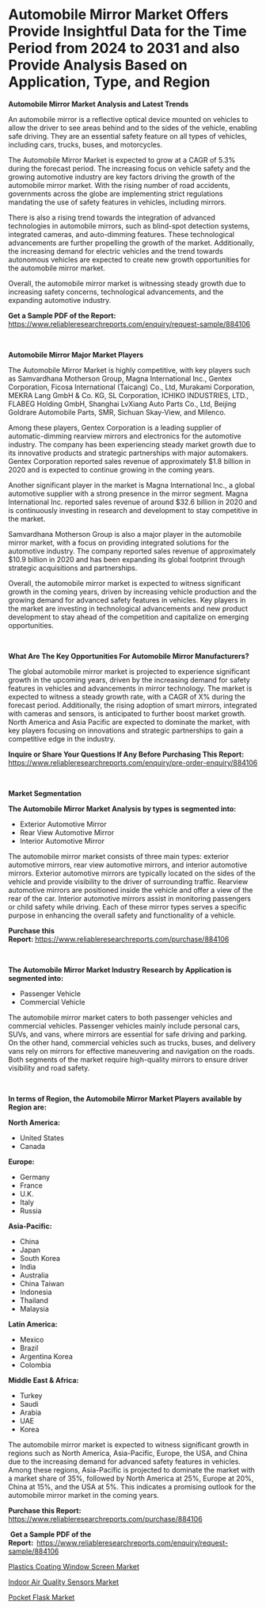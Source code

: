 <p><h1>Automobile Mirror Market Offers Provide Insightful Data for the Time Period from 2024 to 2031 and also Provide Analysis Based on Application, Type, and Region</h1></p><p><strong>Automobile Mirror Market Analysis and Latest Trends</strong></p>
<p><p>An automobile mirror is a reflective optical device mounted on vehicles to allow the driver to see areas behind and to the sides of the vehicle, enabling safe driving. They are an essential safety feature on all types of vehicles, including cars, trucks, buses, and motorcycles.</p><p>The Automobile Mirror Market is expected to grow at a CAGR of 5.3% during the forecast period. The increasing focus on vehicle safety and the growing automotive industry are key factors driving the growth of the automobile mirror market. With the rising number of road accidents, governments across the globe are implementing strict regulations mandating the use of safety features in vehicles, including mirrors.</p><p>There is also a rising trend towards the integration of advanced technologies in automobile mirrors, such as blind-spot detection systems, integrated cameras, and auto-dimming features. These technological advancements are further propelling the growth of the market. Additionally, the increasing demand for electric vehicles and the trend towards autonomous vehicles are expected to create new growth opportunities for the automobile mirror market.</p><p>Overall, the automobile mirror market is witnessing steady growth due to increasing safety concerns, technological advancements, and the expanding automotive industry.</p></p>
<p><strong>Get a Sample PDF of the Report:&nbsp;</strong> <a href="https://www.reliableresearchreports.com/enquiry/request-sample/884106">https://www.reliableresearchreports.com/enquiry/request-sample/884106</a></p>
<p>&nbsp;</p>
<p><strong>Automobile Mirror Major Market Players</strong></p>
<p><p>The Automobile Mirror Market is highly competitive, with key players such as Samvardhana Motherson Group, Magna International Inc., Gentex Corporation, Ficosa International (Taicang) Co., Ltd, Murakami Corporation, MEKRA Lang GmbH & Co. KG, SL Corporation, ICHIKO INDUSTRIES, LTD., FLABEG Holding GmbH, Shanghai LvXiang Auto Parts Co., Ltd, Beijing Goldrare Automobile Parts, SMR, Sichuan Skay-View, and Milenco.</p><p>Among these players, Gentex Corporation is a leading supplier of automatic-dimming rearview mirrors and electronics for the automotive industry. The company has been experiencing steady market growth due to its innovative products and strategic partnerships with major automakers. Gentex Corporation reported sales revenue of approximately $1.8 billion in 2020 and is expected to continue growing in the coming years.</p><p>Another significant player in the market is Magna International Inc., a global automotive supplier with a strong presence in the mirror segment. Magna International Inc. reported sales revenue of around $32.6 billion in 2020 and is continuously investing in research and development to stay competitive in the market.</p><p>Samvardhana Motherson Group is also a major player in the automobile mirror market, with a focus on providing integrated solutions for the automotive industry. The company reported sales revenue of approximately $10.9 billion in 2020 and has been expanding its global footprint through strategic acquisitions and partnerships.</p><p>Overall, the automobile mirror market is expected to witness significant growth in the coming years, driven by increasing vehicle production and the growing demand for advanced safety features in vehicles. Key players in the market are investing in technological advancements and new product development to stay ahead of the competition and capitalize on emerging opportunities.</p></p>
<p>&nbsp;</p>
<p><strong>What Are The Key Opportunities For Automobile Mirror Manufacturers?</strong></p>
<p><p>The global automobile mirror market is projected to experience significant growth in the upcoming years, driven by the increasing demand for safety features in vehicles and advancements in mirror technology. The market is expected to witness a steady growth rate, with a CAGR of X% during the forecast period. Additionally, the rising adoption of smart mirrors, integrated with cameras and sensors, is anticipated to further boost market growth. North America and Asia Pacific are expected to dominate the market, with key players focusing on innovations and strategic partnerships to gain a competitive edge in the industry.</p></p>
<p><strong>Inquire or Share Your Questions If Any Before Purchasing This Report:</strong> <a href="https://www.reliableresearchreports.com/enquiry/pre-order-enquiry/884106">https://www.reliableresearchreports.com/enquiry/pre-order-enquiry/884106</a></p>
<p>&nbsp;</p>
<p><strong>Market Segmentation</strong></p>
<p><strong>The Automobile Mirror Market Analysis by types is segmented into:</strong></p>
<p><ul><li>Exterior Automotive Mirror</li><li>Rear View Automotive Mirror</li><li>Interior Automotive Mirror</li></ul></p>
<p><p>The automobile mirror market consists of three main types: exterior automotive mirrors, rear view automotive mirrors, and interior automotive mirrors. Exterior automotive mirrors are typically located on the sides of the vehicle and provide visibility to the driver of surrounding traffic. Rearview automotive mirrors are positioned inside the vehicle and offer a view of the rear of the car. Interior automotive mirrors assist in monitoring passengers or child safety while driving. Each of these mirror types serves a specific purpose in enhancing the overall safety and functionality of a vehicle.</p></p>
<p><strong>Purchase this Report:&nbsp;</strong><a href="https://www.reliableresearchreports.com/purchase/884106">https://www.reliableresearchreports.com/purchase/884106</a></p>
<p>&nbsp;</p>
<p><strong>The Automobile Mirror Market Industry Research by Application is segmented into:</strong></p>
<p><ul><li>Passenger Vehicle</li><li>Commercial Vehicle</li></ul></p>
<p><p>The automobile mirror market caters to both passenger vehicles and commercial vehicles. Passenger vehicles mainly include personal cars, SUVs, and vans, where mirrors are essential for safe driving and parking. On the other hand, commercial vehicles such as trucks, buses, and delivery vans rely on mirrors for effective maneuvering and navigation on the roads. Both segments of the market require high-quality mirrors to ensure driver visibility and road safety.</p></p>
<p>&nbsp;</p>
<p><strong>In terms of Region, the Automobile Mirror Market Players available by Region are:</strong></p>
<p>
    <p> <strong> North America: </strong>
        <ul>
            <li>United States</li>
            <li>Canada</li>
        </ul>
        </p> 
    <p> <strong> Europe: </strong>
        <ul>
            <li>Germany</li>
            <li>France</li>
            <li>U.K.</li>
            <li>Italy</li>
            <li>Russia</li>
        </ul>
        </p> 
    <p> <strong> Asia-Pacific: </strong>
        <ul>
            <li>China</li>
            <li>Japan</li>
            <li>South Korea</li>
            <li>India</li>
            <li>Australia</li>
            <li>China Taiwan</li>
            <li>Indonesia</li>
            <li>Thailand</li>
            <li>Malaysia</li>
        </ul>
        </p> 
    <p> <strong> Latin America: </strong>
        <ul>
            <li>Mexico</li>
            <li>Brazil</li>
            <li>Argentina Korea</li>
            <li>Colombia</li>
        </ul>
        </p> 
    <p> <strong> Middle East & Africa: </strong>
        <ul>
            <li>Turkey</li>
            <li>Saudi</li>
            <li>Arabia</li>
            <li>UAE</li>
            <li>Korea</li>
        </ul>
    </p>
    </p>
<p><p>The automobile mirror market is expected to witness significant growth in regions such as North America, Asia-Pacific, Europe, the USA, and China due to the increasing demand for advanced safety features in vehicles. Among these regions, Asia-Pacific is projected to dominate the market with a market share of 35%, followed by North America at 25%, Europe at 20%, China at 15%, and the USA at 5%. This indicates a promising outlook for the automobile mirror market in the coming years.</p></p>
<p><strong>Purchase this Report: </strong><a href="https://www.reliableresearchreports.com/purchase/884106">https://www.reliableresearchreports.com/purchase/884106</a></p>
<p>&nbsp;<strong>Get a Sample PDF of the Report:&nbsp;&nbsp;</strong><a href="https://www.reliableresearchreports.com/enquiry/request-sample/884106">https://www.reliableresearchreports.com/enquiry/request-sample/884106</a></p>
<p><strong></strong></p>
<p><p><a href="https://view.publitas.com/reportprime-1/plastics-coating-window-screen-market-research-report-unlocks-analysis-on-the-market-financial-status-market-size-and-market-revenue-upto-2030/">Plastics Coating Window Screen Market</a></p><p><a href="https://view.publitas.com/reportprime-1/indoor-air-quality-sensors-market-research-report-the-key-to-successful-business-strategy-forecasted-for-period-from-2024-2031/">Indoor Air Quality Sensors Market</a></p><p><a href="https://view.publitas.com/reportprime-1/pocket-flask-market-size-share-trends-analysis-report-by-application-regional-outlook-competitive-strategies-and-segment-forecasts-2023-2030/">Pocket Flask Market</a></p></p>